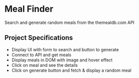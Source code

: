 # Meal Finder


Search and generate random meals from the themealdb.com API

## Project Specifications
* Display UI with form to search and button to generate
* Connect to API and get meals
* Display meals in DOM with image and hover effect
* Click on meal and see the details
* Click on generate button and fetch & display a random meal